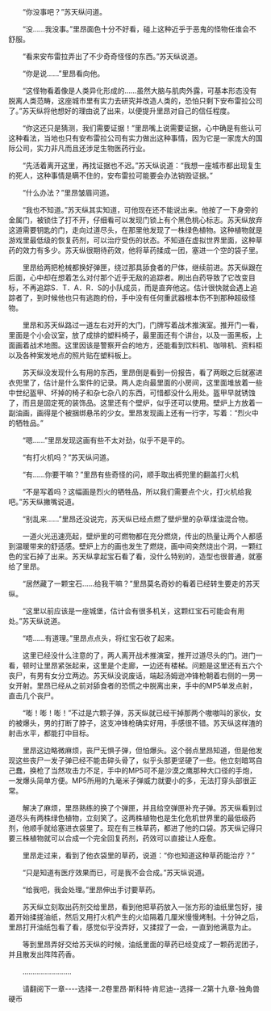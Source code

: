 <div class="read-content j_readContent" id="">
                <p>　　“你没事吧？”苏天纵问道。<p>　　“没……我没事。”里昂面色十分不好看，碰上这种近乎于恶鬼的怪物任谁会不舒服。<p>　　“看来安布雷拉弄出了不少奇奇怪怪的东西。”苏天纵说道。<p>　　“你是说……”里昂看向他。<p>　　“这怪物看着像是人类异化形成的……虽然大脑与肌肉外露，可基本形态没有脱离人类范畴，这座城市里有实力去研究并改造人类的，恐怕只剩下安布雷拉公司了。”苏天纵将他想好的理由说了出来，以便提升里昂对自己的信任程度。<p>　　“你这还只是猜测，我们需要证据！”里昂嘴上说需要证据，心中确是有些认可这种看法，当地也只有安布雷拉公司有实力做出这种事情，因为它是一家庞大的国际公司，实力非凡而且还涉足生物医药行业。<p>　　“先活着离开这里，再找证据也不迟。”苏天纵说道：“我想一座城市都出现复生的死人，这种事情是瞒不住的，安布雷拉可能要会办法销毁证据。”<p>　　“什么办法？”里昂皱眉问道。<p>　　“我也不知道。”苏天纵其实知道，可他现在还不能说出来。他按了一下身旁的金属门，被锁住了打不开，仔细看可以发现门锁上有个黑色桃心标志。苏天纵放弃这道需要钥匙的门，走向过道尽头，在那里他发现了一株绿色植物。这种植物就是游戏里最低级的恢复药剂，可以治疗受伤的状态。不知道在虚拟世界里面，这种草药的效力有多少。苏天纵很期待药效，他将草药揉成一团，塞进一个空的袋子里。<p>　　里昂给两把枪械都换好弹匣，绕过那具舔食者的尸体，继续前进。苏天纵跟在后面，心中却在想着怎么对付那个近乎无敌的追踪者。刷出白药导致了它改变目标，不再追踪S．T．A．R．S的小队成员，而是直奔他这。估计很快就会遇上追踪者了，到时候他也只有逃跑的份，手中没有任何重武器根本伤不到那种超级怪物。<p>　　里昂和苏天纵路过一道左右对开的大门，门牌写着战术推演室。推开门一看，里面是个小会议室，放了成排的塑料椅子，最里面还有个讲台，以及一面黑板，上面画着战术地图。这里因该是警察开会的地方，还能看到饮料机、咖啡机、资料柜以及各种案发地点的照片贴在塑料板上。<p>　　苏天纵没发现什么有用的东西，里昂倒是看到一份报告，看了两眼之后就塞进衣兜里了，估计是什么案件的记录。两人走向最里面的小房间，这里面堆放着一些中世纪盔甲、坏掉的椅子和杂七杂八的东西，可惜都没什么用处。盔甲早就锈蚀了，而且是固定死的装饰品。这里还有个壁炉，似乎还可以使用。壁炉上方放着一副油画，画得是个被捆绑悬吊的少女。里昂发现画上还有一行字，写着：“烈火中的牺牲品。”<p>　　“嗯……”里昂发现这画有些不太对劲，似乎不是平的。<p>　　“有打火机吗？”苏天纵问道。<p>　　“有……你要干嘛？”里昂有些奇怪的问，顺手取出裤兜里的翻盖打火机<p>　　“不是写着吗？这幅画是烈火的牺牲品，所以我们需要点个火，打火机给我吧。”苏天纵撇嘴说道。<p>　　“别乱来……”里昂还没说完，苏天纵已经点燃了壁炉里的杂草煤油混合物。<p>　　一道火光迅速亮起，壁炉里的可燃物都在充分燃烧，传出的热量让两个人都感到温暖带来的舒适感。壁炉上方的画也发生了燃烧，画中间突然烧出个洞，一颗红色的宝石掉了出来。苏天纵拿起宝石看了看，没什么特别的，造型也很普通，就塞给了里昂。<p>　　“居然藏了一颗宝石……给我干嘛？”里昂莫名奇妙的看着已经转生要走的苏天纵。<p>　　“这里以前应该是一座城堡，估计会有很多机关，这颗红宝石可能会有用处。”苏天纵说道。<p>　　“唔……有道理。”里昂点点头，将红宝石收了起来。<p>　　这里已经没什么注意的了，两人离开战术推演室，推开过道尽头的门。进门一看，顿时让里昂紧张起来，这里是个走廊，一边还有楼梯。问题是这里还有五六个丧尸，有男有女分立两边。苏天纵没说废话，端起汤姆逊冲锋枪朝着右侧的一男一女开射。里昂已经从之前对舔食者的恐慌之中脱离出来，手中的MP5单发点射，直击几个丧尸。<p>　　“嘭！嘭！嘭！”不过是六颗子弹，苏天纵就已经干掉那两个嗷嗷叫的家伙，女的被爆头，男的打断了脖子，这支冲锋枪确实好用，手感很不错。苏天纵这样渣的射击水平，都能打中目标。<p>　　里昂这边略微麻烦，丧尸无惧子弹，但怕爆头。这个弱点里昂知道，但是他发现这些丧尸一发子弹已经不能击碎头骨了，似乎头部更坚硬了一些。他立刻暗骂自己蠢，换枪了当然攻击力不足，手中的MP5可不是沙漠之鹰那种大口径的手炮，一发爆头简单方便。MP5所用的九毫米子弹威力就要小的多，无法打穿头部很正常。<p>　　解决了麻烦，里昂熟练的换了个弹匣，并且给空弹匣补充子弹。苏天纵看到过道尽头有两株绿色植物，立刻笑了。这两株植物也是生化危机世界里的最低级药剂，他顺手就给塞进衣袋里了。现在有三株草药，都进了他的口袋。苏天纵记得只要三株植物就可以合成一个完全回复药剂，药效可以直接让人痊愈。<p>　　里昂走过来，看到了他衣袋里的草药，说道：“你也知道这种草药能治疗？”<p>　　“只是知道有医疗效果而已，可是我不会合成。”苏天纵说道。<p>　　“给我吧，我会处理。”里昂伸出手讨要草药。<p>　　苏天纵立刻取出药剂交给里昂，看到他把草药放入一张方形的油纸里包好，接着开始揉搓油纸，然后又用打火机产生的火焰隔着几厘米慢慢烤制。十分钟之后，里昂打开油纸包看了看，感觉似乎没弄好，又揉捏了一会，一直到他满意为止。<p>　　等到里昂弄好交给苏天纵的时候，油纸里面的草药已经变成了一颗药泥团子，并且散发出阵阵药香。<p>　　……………………<p>　　请翻阅下一章----选择一.2卷里昂·斯科特·肯尼迪--选择一.2第十九章-独角兽硬币<p> 
            </div>